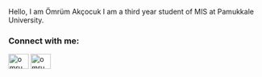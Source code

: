 Hello, I am Ömrüm Akçocuk I am a third year student of MIS at Pamukkale University.
<h3 align="left">Connect with me:</h3>
<p align="left">
<a href="https://www.linkedin.com/in/omrumakcocuk/" target="blank"><img align="center" src="https://raw.githubusercontent.com/rahuldkjain/github-profile-readme-generator/master/src/images/icons/Social/linked-in-alt.svg" alt="omrumakcocuk" height="30" width="40" /></a>
<a href="https://instagram.com/omrumakcocuk" target="blank"><img align="center" src="https://raw.githubusercontent.com/rahuldkjain/github-profile-readme-generator/master/src/images/icons/Social/instagram.svg" alt="omrumakcocuk" height="30" width="40" /></a>
</p>
